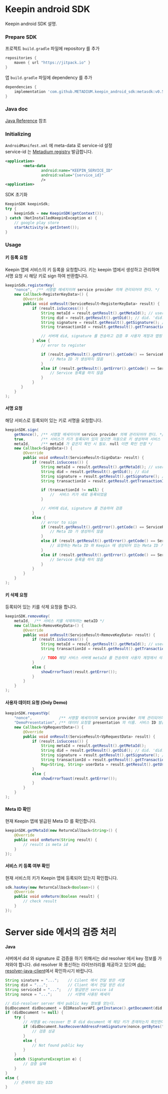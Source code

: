 # Keepin android SDK
Keepin android SDK 설명.

### Prepare SDK
프로젝트 `build.gradle` 파일에 repository 를 추가
```gradle
repositories {
    maven { url "https://jitpack.io" }
}
```


앱 `build.gradle` 파일에 dependency 를 추가
```gradle
dependencies {
    implementation 'com.github.METADIUM.keepin_android_sdk:metasdk:v0.5-demo'
}
```

### Java doc
[Java Reference](https://metadium.github.io/keepin_android_sdk/index.html) 참조

### Initializing
`AndroidManifest.xml` 에 meta-data 로 service-id 설정<br>
service-id 는 [Metadium registry](https://github.com/METADIUM/meta-SP-Registry/blob/master/service_registry.md) 발급합니다.  

```xml
<application>
        <meta-data
                android:name="KEEPIN_SERVICE_ID"
                android:value="{service_id}"
                />
<application>
```
SDK 초기화
```java
KeepinSDK keepinSdk;
try {
    keepinSdk = new KeepinSDK(getContext());
} catch (NotInstalledKeepinException e) {
    // google play store
    startActivity(e.getIntent());
}
```

### Usage
#### 키 등록 요청
Keepin 앱에 서비스의 키 등록을 요청합니다.
키는 keepin 앱에서 생성하고 관리하며 서명 요청 시 해당 키로 sign 하여 반환합니다.
```java
keepinSdk.registerKey(
    "nonce",  /** 서명할 메세지이며 service provider 의해 관리되어야 한다. */
    new Callback<RegisterKeyData>() {
        @Override
        public void onResult(ServiceResult<RegisterKeyData> result) {
            if (result.isSuccess()) {
                String metaId = result.getResult().getMetaId(); // user Meta ID
                String did = result.getResult().getDid(); // did. 'did:meta:testnet:00...113'
                String signature = result.getResult().getSignature(); // signed message(nonce)
                String transactionId = result.getResult().getTransactionId(); // 키를 등록한 transaction hash

                // 서버에 did, signature 를 전송하고 검증 후 사용자 계정과 맵핑
            } else {
                // error to register

                if (result.getResult().getError().getCode() == ServiceResult.Error.CODE_NOT_CREATE_META_ID) {
                    // Meta ID 가 생성하지 않음
                }
                else if (result.getResult().getError().getCode() == ServiceResult.Error.ERROR_CODE_UN_LINKED_SERVICE) {
                    // Service 등록을 하지 않음
                }
            }
       }
    }
);
```

#### 서명 요청
해당 서비스로 등록되어 있는 키로 서명을 요청합니다.
```java
keepinSDK.sign(
    getNonce(), /** 서명할 메세지이며 service provider 의해 관리되어야 한다. */
    true,       /** 서비스가 키가 등록되어 있지 않으면 자동으로 키 생성하여 서비스 등록 */
    metaId,     /** metaId 가 같은지 확인 시 필요. null 이면 확인 안함 */
    new Callback<SignData>() {
        @Override
        public void onResult(ServiceResult<SignData> result) {
            if (result.isSuccess()) {
                String metaId = result.getResult().getMetaId(); // user Meta ID
                String did = result.getResult().getDid(); // did
                String signature = result.getResult().getSignature(); // signed message(nonce)
                String transactionId = result.getResult.getTransactionId();

                if (transactionId != null) {
                    //  서비스 키가 새로 등록되었음
                }

                // 서버에 did, signature 를 전송하여 검증
            }
            else {
                // error to sign
                if (result.getResult().getError().getCode() == ServiceResult.Error.CODE_NOT_CREATE_META_ID) {
                    // Meta ID 가 생성하지 않음
                }
                else if (result.getResult().getError().getCode() == ServiceResult.Error.CODE_NOT_MATCHED_META_ID) {
                    // 요청하는 Meta ID 와 Keepin 에 생성되어 있는 Meta ID 가 같지 않음
                }
                else if (result.getResult().getError().getCode() == ServiceResult.Error.ERROR_CODE_UN_LINKED_SERVICE) {
                    // Service 등록을 하지 않음
                }
            }
        }
    }
);
```
#### 키 삭제 요청
등록되어 있는 키를 삭제 요청을 합니다.
```java
keepinSDK.removeKey(
    metaId,  /** 서비스 키를 삭제하려는 metaID */
    new Callback<RemoveKeyData>() {
        @Override
        public void onResult(ServiceResult<RemoveKeyData> result) {
            if (result.isSuccess()) {
                String metaId = result.getResult().getMetaId(); // user Meta ID
                String transactionId = result.getResult().getTransactionId(); // 키를 등록한 transaction hash

                // TODO 해당 서비스 서버에 metaId 를 전송하여 사용자 계정에서 삭제
            }
            else {
                showErrorToast(result.getError());
            }
        }
    }
);
```

#### 사용자 데이터 요청 (Only Demo)
```java
keepinSDK.requestVp(
    "nonce",            /** 서명할 메세지이며 service provider 의해 관리되어야 한다. */
    "DemoPresentation", /** 데이터 요청할 presentation 의 이름. 서비스 ID 발급 시 같이 설정 */
    new Callback<VpRequestData>() {
        @Override
        public void onResult(ServiceResult<VpRequestData> result) {
            if (result.isSuccess()) {
                String metaId = result.getResult().getMetaId();
                String did = result.getResult().getDid(); // did. 'did:meta:testnet:00...113'
                String signature = result.getResult().getSignature(); // signed message(nonce)
                String transactionId = result.getResult().getTransactionId(); // 키를 등록한 transaction hash
                Map<String, String> userData = result.getResult().getUserData(); // 사용자의 정보
            }
            else {
                showErrorToast(result.getError());
            }
        }
    }
);
```

#### Meta ID 확인
현재 Keepin 앱에 발급된 Meta ID 를 확인합니다.
```java
keepinSDK.getMetaId(new ReturnCallback<String>() {
    @Override
    public void onReturn(String result) {
        // result is meta id
    }
});
```

#### 서비스 키 등록 여부 확인
현재 서비스의 키가 Keepin 앱에 등록되어 있는지 확인합니다.
```java
sdk.hasKey(new ReturnCallback<Boolean>() {
    @Override
    public void onReturn(Boolean result) {
        // check result
    }
});
```


# Server side 에서의 검증 처리
#### Java
서버에서 did 와 signature 로 검증을 하기 위해서는 did resolver 에서 key 정보를 가져와야 합니다.
did resolver 와 통신하는 라이브러리를 제공하고 있으며 [did-resolver-java-client](https://github.com/METADIUM/did-resolver-java-client)에서 확인하시기 바랍니다.

```java
String sinature = "...";    // Cilent 에서 전달 받은 서명
String did = "...";         // Client 에서 전달 받은 did
String serviceId = "...";   // 발급받은 service id
String nonce = "...";       // 서명에 사용된 메세지

// did-resolver server 에서 public key 정보를 얻는다.
DidDocument didDocument = DIDResolverAPI.getInstance().getDocument(did, true);
if (didDocument != null) {
    try {
        // 서명을 ec-recover 한 후 did document 에 해당 키가 존재하는지 확인한다.
        if (didDocument.hasRecoverAddressFromSignature(nonce.getBytes("utf-8"), signature)) {
            // 검증 성공
        }
        else {
            // Not found public key
        }
    }
    catch (SignatureException e) {
        // 검증 실패
    }
}
else {
    // 존재하지 않는 DID
}
```
